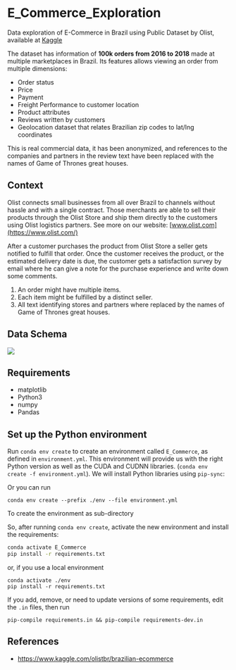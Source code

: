 # E_Commerce_Exploration
Data exploration of E-Commerce in Brazil using Public Dataset by Olist, available at [Kaggle](https://www.kaggle.com/olistbr/brazilian-ecommerce)

The dataset has information of <strong>100k orders from 2016 to 2018</strong> made at multiple marketplaces in Brazil. Its features allows viewing an order from multiple dimensions: 

- Order status
- Price
- Payment
- Freight Performance to customer location 
- Product attributes 
- Reviews written by customers
- Geolocation dataset that relates Brazilian zip codes to lat/lng coordinates

This is real commercial data, it has been anonymized, and references to the companies and partners in the review text have been replaced with the names of Game of Thrones great houses. 

## Context

Olist connects small businesses from all over Brazil to channels without hassle and with a single contract. Those merchants are able to sell their products through the Olist Store and ship them directly to the customers using Olist logistics partners. See more on our website: [www.olist.com](https://www.olist.com/)

After a customer purchases the product from Olist Store a seller gets notified to fulfill that order. Once the customer receives the product, or the estimated delivery date is due, the customer gets a satisfaction survey by email where he can give a note for the purchase experience and write down some comments.

1. An order might have multiple items.
2. Each item might be fulfilled by a distinct seller.
3. All text identifying stores and partners where replaced by the names of Game of Thrones great houses.

## Data Schema

![](D:\Repositories\E_Commerce_Exploration\image\Data_Schema.png)



## Requirements

- matplotlib
- Python3
- numpy
- Pandas

## Set up the Python environment

Run `conda env create` to create an environment called `E_Commerce`, as defined in `environment.yml`. This environment will provide us with the right Python version as well as the CUDA and CUDNN libraries. (`conda env create -f environment.yml`). We will install Python libraries using `pip-sync`:

Or you can run

```
conda env create --prefix ./env --file environment.yml
```

To create the environment as sub-directory

So, after running `conda env create`, activate the new environment and install the requirements:

```sh
conda activate E_Commerce
pip install -r requirements.txt
```

or, if you use a local environment

```
conda activate ./env
pip install -r requirements.txt
```

If you add, remove, or need to update versions of some requirements, edit the `.in` files, then run

```
pip-compile requirements.in && pip-compile requirements-dev.in
```

## References

- https://www.kaggle.com/olistbr/brazilian-ecommerce